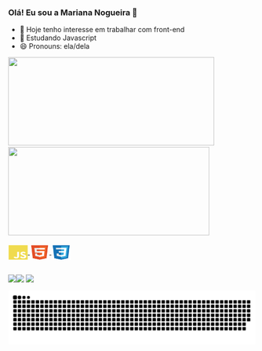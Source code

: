 ### Olá! Eu sou a Mariana Nogueira 👋

- 🔭 Hoje tenho interesse em trabalhar com front-end
- 🌱 Estudando Javascript
- 😄 Pronouns: ela/dela

<div>
  <a href="https://github.com/mariana-nogueira21">
  <img height="180em" width="420px" src="https://github-readme-stats.vercel.app/api?username=mariana-nogueira21&show_icons=true&theme=dracula&include_all_commits=true&count_private=true"/>
  <img height="180em" width="410px" src="https://github-readme-stats.vercel.app/api/top-langs/?username=mariana-nogueira21&layout=compact&langs_count=7&theme=dracula"/>
</div>

<div style="display: inline_block"><br>
  <img align="center" alt="Mari-Js" height="30" width="40" src="https://raw.githubusercontent.com/devicons/devicon/master/icons/javascript/javascript-plain.svg">
  <!-- <img align="center" alt="Mari-React" height="30" width="40" src="https://raw.githubusercontent.com/devicons/devicon/master/icons/react/react-original.svg"> -->
  <img align="center" alt="Mari-HTML" height="30" width="40" src="https://raw.githubusercontent.com/devicons/devicon/master/icons/html5/html5-original.svg">
  <img align="center" alt="Mari-CSS" height="30" width="40" src="https://raw.githubusercontent.com/devicons/devicon/master/icons/css3/css3-original.svg">
  <!--<img align="right" alt="Mari" src="https://cdn.discordapp.com/attachments/795358919417397249/825430589581688872/hi.gif">
</div> -->
  
##
  
<div> 
  <a href="https://instagram.com/mariananogueira21" target="_blank"><img src="https://img.shields.io/badge/-Instagram-%23E4405F?style=for-the-badge&logo=instagram&logoColor=white" target="_blank"></a 
  <a href = "mailto:mariana.nogueira21@gmail.com"><img src="https://img.shields.io/badge/-Gmail-%23333?style=for-the-badge&logo=gmail&logoColor=white" target="_blank"></a>
  <a href="https://www.linkedin.com/in/mariana-nogueira-de-carvalho-0aa954209/" target="_blank"><img src="https://img.shields.io/badge/-LinkedIn-%230077B5?style=for-the-badge&logo=linkedin&logoColor=white" target="_blank"></a> 
 
  ![Snake animation](https://github.com/mariana-nogueira21/mariana-nogueira21/blob/output/github-contribution-grid-snake.svg)
 
</div>

<!--
**mariana-nogueira21/mariana-nogueira21** is a ✨ _special_ ✨ repository because its `README.md` (this file) appears on your GitHub profile.

Here are some ideas to get you started:

- 🔭 I’m currently working on ...
- 🌱 I’m currently learning ...
- 👯 I’m looking to collaborate on ...
- 🤔 I’m looking for help with ...
- 💬 Ask me about ...
- 📫 How to reach me: ...
- 😄 Pronouns: ...
- ⚡ Fun fact: ...
-->
